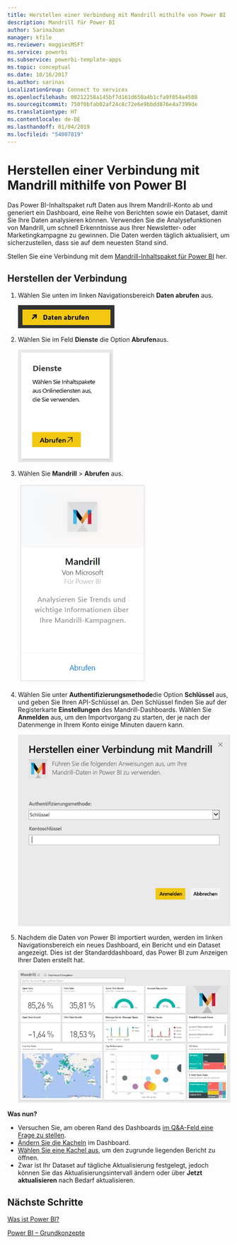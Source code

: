 ```yaml
---
title: Herstellen einer Verbindung mit Mandrill mithilfe von Power BI
description: Mandrill für Power BI
author: SarinaJoan
manager: kfile
ms.reviewer: maggiesMSFT
ms.service: powerbi
ms.subservice: powerbi-template-apps
ms.topic: conceptual
ms.date: 10/16/2017
ms.author: sarinas
LocalizationGroup: Connect to services
ms.openlocfilehash: 00212258a145bf7d161d650a4b1cfa9f054a4508
ms.sourcegitcommit: 750f0bfab02af24c8c72e6e9bbdd876e4a7399de
ms.translationtype: HT
ms.contentlocale: de-DE
ms.lasthandoff: 01/04/2019
ms.locfileid: "54007819"
---
```

# <a name="connect-to-mandrill-with-power-bi"></a>Herstellen einer Verbindung mit Mandrill mithilfe von Power BI
Das Power BI-Inhaltspaket ruft Daten aus Ihrem Mandrill-Konto ab und generiert ein Dashboard, eine Reihe von Berichten sowie ein Dataset, damit Sie Ihre Daten analysieren können. Verwenden Sie die Analysefunktionen von Mandrill, um schnell Erkenntnisse aus Ihrer Newsletter- oder Marketingkampagne zu gewinnen. Die Daten werden täglich aktualisiert, um sicherzustellen, dass sie auf dem neuesten Stand sind.

Stellen Sie eine Verbindung mit dem [Mandrill-Inhaltspaket für Power BI](http://app.powerbi.com/getdata/services/mandrill) her.

## <a name="how-to-connect"></a>Herstellen der Verbindung
1. Wählen Sie unten im linken Navigationsbereich **Daten abrufen** aus.
   
    ![](media/service-connect-to-mandrill/getdata.png)
2. Wählen Sie im Feld **Dienste** die Option **Abrufen**aus.
   
    ![](media/service-connect-to-mandrill/services.png)
3. Wählen Sie **Mandrill** > **Abrufen** aus.
   
    ![](media/service-connect-to-mandrill/mandrill.png)
4. Wählen Sie unter **Authentifizierungsmethode**die Option **Schlüssel** aus, und geben Sie Ihren API-Schlüssel an. Den Schlüssel finden Sie auf der Registerkarte **Einstellungen** des Mandrill-Dashboards. Wählen Sie **Anmelden** aus, um den Importvorgang zu starten, der je nach der Datenmenge in Ihrem Konto einige Minuten dauern kann.
   
    ![](media/service-connect-to-mandrill/auth.png)
5. Nachdem die Daten von Power BI importiert wurden, werden im linken Navigationsbereich ein neues Dashboard, ein Bericht und ein Dataset angezeigt. Dies ist der Standarddashboard, das Power BI zum Anzeigen Ihrer Daten erstellt hat.
   
    ![](media/service-connect-to-mandrill/mandrill-dashboard1.jpg)

**Was nun?**

* Versuchen Sie, am oberen Rand des Dashboards [im Q&A-Feld eine Frage zu stellen](consumer/end-user-q-and-a.md).
* [Ändern Sie die Kacheln](service-dashboard-edit-tile.md) im Dashboard.
* [Wählen Sie eine Kachel aus](consumer/end-user-tiles.md), um den zugrunde liegenden Bericht zu öffnen.
* Zwar ist Ihr Dataset auf tägliche Aktualisierung festgelegt, jedoch können Sie das Aktualisierungsintervall ändern oder über **Jetzt aktualisieren** nach Bedarf aktualisieren.

## <a name="next-steps"></a>Nächste Schritte
[Was ist Power BI?](power-bi-overview.md)

[Power BI – Grundkonzepte](consumer/end-user-basic-concepts.md)


